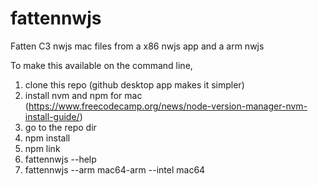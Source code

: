 # fattennwjs
 Fatten C3 nwjs mac files from a x86 nwjs app and a arm nwjs

 To make this available on the command line,
 
 1. clone this repo (github desktop app makes it simpler)
 2. install nvm and npm for mac (https://www.freecodecamp.org/news/node-version-manager-nvm-install-guide/)
 3. go to the repo dir
 4. npm install
 5. npm link
 6. fattennwjs --help
 7. fattennwjs --arm mac64-arm --intel mac64

 
